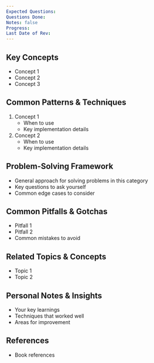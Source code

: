 ```yaml
---
Expected Questions: 
Questions Done: 
Notes: false
Progress: 
Last Date of Rev: 
---
```


## Key Concepts
- Concept 1 [](.md)
- Concept 2 [](.md) 
- Concept 3

## Common Patterns & Techniques
1. Concept 1
   - When to use
   - Key implementation details
2. Concept 2
   - When to use
   - Key implementation details

## Problem-Solving Framework
- General approach for solving problems in this category
- Key questions to ask yourself
- Common edge cases to consider

## Common Pitfalls & Gotchas
- Pitfall 1
- Pitfall 2
- Common mistakes to avoid


## Related Topics & Concepts
- Topic 1
- Topic 2

## Personal Notes & Insights
- Your key learnings
- Techniques that worked well
- Areas for improvement

##  References
- Book references
